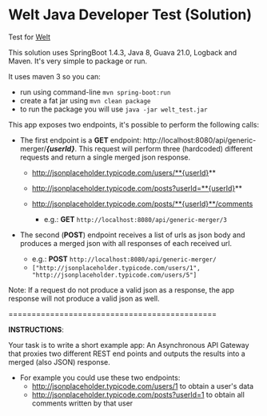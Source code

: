 Welt Java Developer Test (Solution)
=======================================
Test for [Welt](https://www.welt.de/)


This solution uses SpringBoot 1.4.3, Java 8, Guava 21.0, Logback and Maven. It's very simple to package or run.

It uses maven 3 so you can:
- run using command-line ```mvn spring-boot:run```
- create a fat jar using ```mvn clean package```
- to run the package you will use ```java -jar welt_test.jar```

This app exposes two endpoints, it's possible to perform the following calls:

- The first endpoint is a **GET** endpoint: http://localhost:8080/api/generic-merger/**_{userId}_**. This request will perform three (hardcoded) different requests and return a single merged json response.
  - http://jsonplaceholder.typicode.com/users/**{userId}**
  - http://jsonplaceholder.typicode.com/posts?userId=**{userId}**
  - http://jsonplaceholder.typicode.com/posts/**{userId}**/comments

    - e.g.: **GET** ```http://localhost:8080/api/generic-merger/3```

- The second (**POST**) endpoint receives a list of urls as json body and produces a merged json with all responses of each received url. 

  - e.g.: **POST** ```http://localhost:8080/api/generic-merger/```
  - ```["http://jsonplaceholder.typicode.com/users/1", "http://jsonplaceholder.typicode.com/users/5"]```

Note: If a request do not produce a valid json as a response, the app response will not produce a valid json as well.

=============================================

**INSTRUCTIONS**:

Your task is to write a short example app: An Asynchronous API Gateway that proxies two different REST end points and outputs the results into a merged (also JSON) response.
- For example you could use these two endpoints:
  - http://jsonplaceholder.typicode.com/users/1 to obtain a user's data
  - http://jsonplaceholder.typicode.com/posts?userId=1 to obtain all comments written by that user
